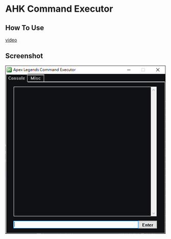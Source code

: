 # AHK Command Executor

## How To Use
[video](https://www.youtube.com/watch?v=0bFErXo6afg)

## Screenshot
![image](https://github.com/worse-666/Apex_Legends_Command_Executor/blob/main/screenshot.png)
